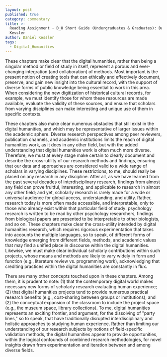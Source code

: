 ```yaml
---
layout: post
published: true
category: commentary
title: >-
  Reading Assignment - D_H Short Guide (Undergraduates & Graduates): Daniel
  Kessler
author: Daniel Kessler
tags:
  - Digital_Humanities
---
```

These chapters make clear that the digital humanities, rather than being a singular method or field of study in itself, represent a porous and ever-changing integration (and collaboration) of methods. Most important is the present notion of creating tools that can ethically and effectively document, preserve, and gain new insight into the cultural record, with the support of diverse forms of public knowledge being essential to work in this area. When considering the new digitization of historical cultural records, for example, we must identify those for whom these resources are made available, evaluate the validity of these sources, and ensure that scholars from varying disciplines can make interesting and unique use of them in specific contexts.

These chapters also make clear numerous obstacles that still exist in the digital humanities, and which may be representative of larger issues within the academic sphere. Diverse research perspectives among peer reviewers, publication channels, and academic institutions limits the reach of digital humanities work, as it does in any other field, but with the added understanding that digital humanities work is often much more diverse. Therefore, we must at every stage make certain to clearly document and describe the cross-utility of our research methods and findings, ensuring that our data and approaches are considered valid to a wide range of scholars in varying disciplines. These restrictions, to me, should really be placed on any research in any discipline. After all, as we have learned from the past several decades of interdisciplinary research, findings from almost any field can prove fruitful, interesting, and applicable to research in almost any other field; and yet, scholarly research is rarely made for a wide or universal audience for global access, understanding, and utility. Rather, research today is more often made accessible, and interpretable, only to those who already exist within that particular field of study: psychology research is written to be read by other psychology researchers, findings from biological papers are presented to be interpretable to other biologists, and so on. These chapters make clear the cross-utility intended by digital humanities research, which requires rigorous experimentation that takes into accounts the multiple languages, so to speak, of different forms of knowledge emerging from different fields, methods, and academic values that may find a unified place in discourse within the digital humanities. Likewise, we must make clear individual scholarly contributions within such projects, whose means and methods are likely to vary widely in form and function (e.g., literature review vs. programming work), acknowledging that crediting practices within the digital humanities are constantly in flux.

There are many other concepts touched upon in these chapters. Among them, it is prudent to note: (1) that the contemporary digital world makes necessary new forms of scholarly research evaluating human experience; (2) that digital humanities projects tend to provide numerous practical research benefits (e.g., cost-sharing between groups or institutions); and (2) the conceptual expansion of the classroom to include the project space (e.g., the museum space, library collections). To me, digital humanities represents an exciting frontier, and argument, for the dissolving of "party lines," so to speak, that have traditionally disrupted interdisciplinary and holistic approaches to studying human experience. Rather than limiting our understanding of our research subjects by notions of field-specific validation methods, the digital humanities appear to provide opportunities, within the logical confounds of combined research methodologies, for novel insights drawn from experimentation and iteration between and among diverse fields. 